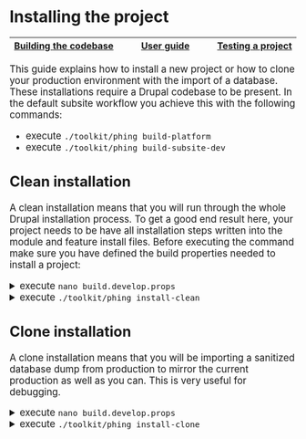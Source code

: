 # Installing the project

<big><table><thead><tr><th nowrap> [Building the codebase](./building-codebase.md#building-the-codebase) </th><th width="100%" align="center"> [User guide](../README.md#user-guide) </th><th nowrap> [Testing a project](./testing-project.md#testing-the-project) </th></tr></thead></table>

This guide explains how to install a new project or how to clone your production
environment with the import of a database. These installations require a Drupal
codebase to be present. In the default subsite workflow you achieve this with
the following commands:

* execute `./toolkit/phing build-platform`
* execute `./toolkit/phing build-subsite-dev`

## Clean installation
A clean installation means that you will run through the whole Drupal
installation process. To get a good end result here, your project needs to be
have all installation steps written into the module and feature install files.
Before executing the command make sure you have defined the build properties
needed to install a project:

<details><summary>execute <code>nano build.develop.props</code></summary><p>

```
# Subsite configuration.
# ----------------------
project.id = myproject
project.install.modules = myproject_core
project.name = My Project
project.theme.default = ec_resp

# Database connection settings.
# -----------------------------
db.type = mysql
db.name = ${project.id}
db.user = root
db.password =
db.host = 127.0.0.1
db.port = 3306
```
</p></details>
<details><summary>execute <code>./toolkit/phing install-clean</code></summary><p>

This target will install your site from scratch and by default it will save the
database right after install to cache it. That way on a future build with the
same platform version you will skip a part of the installation process.
</p></details>

## Clone installation
A clone installation means that you will be importing a sanitized database dump
from production to mirror the current production as well as you can. This is
very useful for debugging.

<details><summary>execute <code>nano build.develop.props</code></summary><p>

```
# Subsite configuration.
# ----------------------
project.id = myproject
project.install.modules = myproject_core
project.name = My Project
project.theme.default = ec_resp

# Database connection settings.
# -----------------------------
db.type = mysql
db.name = ${project.id}
db.user = root
db.password =
db.host = 127.0.0.1
db.port = 3306

# Database download settings.
# ---------------------------
db.dl.password =
db.dl.username =
```
</p></details>
<details><summary>execute <code>./toolkit/phing install-clone</code></summary><p>

Toolkit provide a phing target to clone your subsite project, please refer to
targets documentation get more details.</p>
</details>
